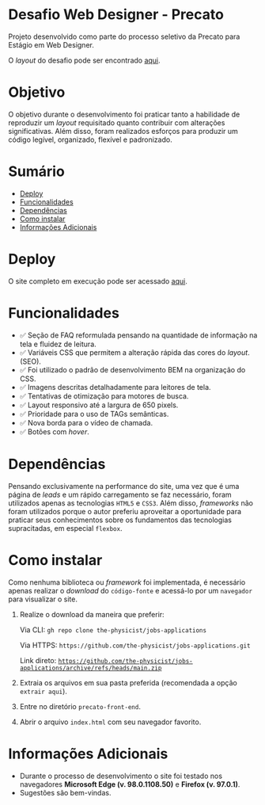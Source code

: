 # Desafio Web Designer - Precato

Projeto desenvolvido como parte do processo seletivo da Precato para Estágio em Web Designer.

O _layout_ do desafio pode ser encontrado [aqui](https://www.figma.com/proto/D9KAm83KYvgdFuszaKhdiQ/PS-Web-Designer).

# Objetivo

O objetivo durante o desenvolvimento foi praticar tanto a habilidade de reproduzir um *layout* requisitado quanto contribuir com alterações significativas. Além disso, foram realizados esforços para produzir um código legível, organizado, flexível e padronizado.

# Sumário

- [Deploy](#deploy)
- [Funcionalidades](#funcionalidades)
- [Dependências](#dependências)
- [Como instalar](#como-instalar)
- [Informações Adicionais](#informações-adicionais)

# Deploy

O site completo em execução pode ser acessado [aqui](https://the-physicist.github.io/application-precato/).

# Funcionalidades

- :white_check_mark: Seção de FAQ reformulada pensando na quantidade de informação na tela e fluidez de leitura.
- :white_check_mark: Variáveis CSS que permitem a alteração rápida das cores do *layout*.
(SEO).
- :white_check_mark: Foi utilizado o padrão de desenvolvimento BEM na organização do CSS.
- :white_check_mark: Imagens descritas detalhadamente para leitores de tela.
- :white_check_mark: Tentativas de otimização para motores de busca.
- :white_check_mark: Layout responsivo até a largura de 650 pixels.
- :white_check_mark: Prioridade para o uso de TAGs semânticas.
- :white_check_mark: Nova borda para o vídeo de chamada.
- :white_check_mark: Botões com *hover*.

# Dependências

Pensando exclusivamente na performance do site, uma vez que é uma página de *leads* e um rápido carregamento se faz necessário, foram utilizados apenas as tecnologias `HTML5` e `CSS3`. Além disso, *frameworks* não foram utilizados porque o autor preferiu aproveitar a oportunidade para praticar seus conhecimentos sobre os fundamentos das tecnologias supracitadas, em especial `flexbox`.

# Como instalar

Como nenhuma biblioteca ou *framework* foi implementada, é necessário apenas realizar o *download* do `código-fonte` e acessá-lo por um `navegador` para visualizar o site.

1. Realize o download da maneira que preferir:

    Via CLI: `gh repo clone the-physicist/jobs-applications`

    Via HTTPS: `https://github.com/the-physicist/jobs-applications.git`

    Link direto: [`https://github.com/the-physicist/jobs-applications/archive/refs/heads/main.zip`](https://github.com/the-physicist/jobs-applications/archive/refs/heads/main.zip)

2. Extraia os arquivos em sua pasta preferida (recomendada a opção `extrair aqui`).
3. Entre no diretório `precato-front-end`.
4. Abrir o arquivo `index.html` com seu navegador favorito.

# Informações Adicionais

- Durante o processo de desenvolvimento o site foi testado nos navegadores **Microsoft Edge (v. 98.0.1108.50)** e **Firefox (v. 97.0.1)**.
- Sugestões são bem-vindas.
